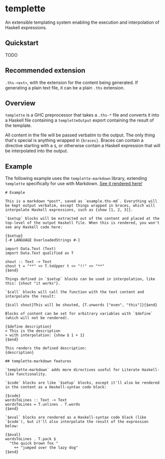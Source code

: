 # templette

An extensible templating system enabling the execution and interpolation of Haskell expressions.

## Quickstart

TODO

## Recommended extension

`.ths-<ext>`, with the extension for the content being generated. If generating a plain text file, it can be a plain `.ths` extension.

## Overview

`templette` is a GHC preprocessor that takes a `.ths-*` file and converts it into a Haskell file containing a `templetteOutput` export containing the result of the template.

<!-- TODO: enable templates to take parameters?
\{$inputs}
arg1 :: Int
arg2 :: [Text]
\{$end}

===>
templetteOutput :: Int -> [Text] -> Text
templetteOutput arg1 arg2 = ...
-->

All content in the file will be passed verbatim to the output. The only thing that's special is anything wrapped in `{braces}`. Braces can contain a directive starting with a `$`, or otherwise contain a Haskell expression that will be interpolated into the output.

## Example

The following example uses the `templette-markdown` library, extending `templette` specifically for use with Markdown. [See it rendered here!](examples/readme-snippet.md)

```
# Example

This is a markdown *post*, saved as `example.ths-md`. Everything will be kept output verbatim, except things wrapped in braces, which will interpolate Haskell expressions, such as {show [1, 2, 3]}.

`$setup` blocks will be extracted out of the content and placed at the top-level of the output Haskell file. When this is rendered, you won't see any Haskell code here:

{$setup}
{-# LANGUAGE OverloadedStrings #-}

import Data.Text (Text)
import Data.Text qualified as T

shout :: Text -> Text
shout t = "**" <> T.toUpper t <> "!!" <> "**"
{$end}

Things defined in `$setup` blocks can be used in interpolation, like this: {shout "it works"}.

`$call` blocks will call the function with the text content and interpolate the result:

{$call shout}This will be shouted, {T.unwords ["even", "this"]}{$end}

Blocks of content can be set for arbitrary variables with `$define` (which will not be rendered).

{$define description}
> This is the description
> with interpolation: {show $ 1 + 1}
{$end}

This renders the defined description:
{description}

## templette-markdown features

`templette-markdown` adds more directives useful for Literate Haskell-like functionality.

`$code` blocks are like `$setup` blocks, except it'll also be rendered in the content as a Haskell-syntax code block:

{$code}
wordsToLines :: Text -> Text
wordsToLines = T.unlines . T.words
{$end}

`$eval` blocks are rendered as a Haskell-syntax code black (like `$code`), but it'll also interpolate the result of the expression below:

{$eval}
wordsToLines . T.pack $
  "the quick brown fox "
    ++ "jumped over the lazy dog"
{$end}
```
